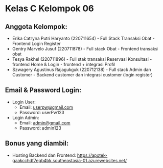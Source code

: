 # Kelas C Kelompok 06

## Anggota Kelompok:
* Erika Catryna Putri Haryanto (220711654) - Full Stack Transaksi Obat - Frontend Login Register
* Gentry Marvelo Jusuf (220711878)  - Full stack Obat - Frontend transaksi obat
* Tesya Rakhel (220711896) - Full stak transaksi Reservasi Konsultasi - frontend Home & Login - frontend + integrasi Profil
* Szwagery Agustinus Rajagukguk (220712138) - Full stack Admin dan Customer - Backend customer dan integrasi customer (login register)
## Email & Password Login:
* Login User:
  * Email: userpw@gmail.com
  * Password: userPw123
* Login Admin:
  * Email: admin@gmail.com
  * Password: admin123

## Bonus yang diambil:
* Hosting Backend dan Frontend: https://apotek-gaakcchdf7egb4bk.southeastasia-01.azurewebsites.net/


